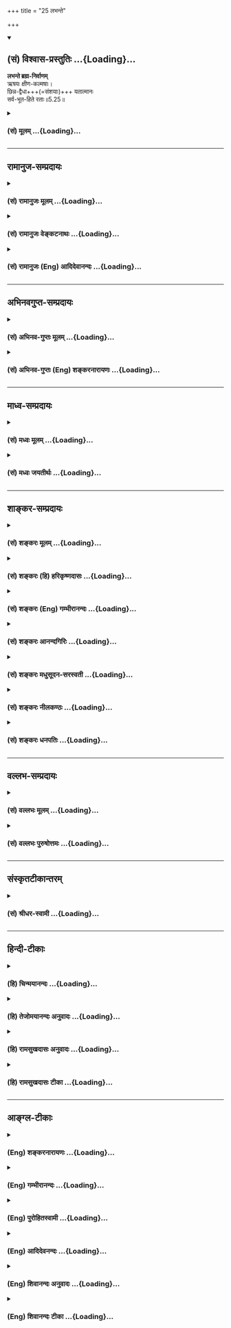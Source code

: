 +++
title = "25 लभन्ते"

+++
<div class="js_include" newlevelforh1="2" title="(सं) विश्वास-प्रस्तुतिः" unfilled url="/mahAbhAratam/vyAsaH/shlokashaH/06-bhIShma-parva/03-bhagavad-gItA-parva/saMskRtam/vishvAsa-prastutiH/05_karma-saMnyAsa-yogaH/25_labhante.md">
<details open><summary><h2>(सं) विश्वास-प्रस्तुतिः ...{Loading}...</h2></summary>

**लभन्ते ब्रह्म-निर्वाणम्**  
ऋषयः क्षीण-कल्मषाः।  
छिन्न-द्वैधा+++(=संशयाः)+++ यतात्मानः  
सर्व-भूत-हिते रताः॥5.25॥
</details>
</div>
<div class="js_include collapsed" newlevelforh1="3" title="(सं) मूलम्" unfilled url="/mahAbhAratam/vyAsaH/shlokashaH/06-bhIShma-parva/03-bhagavad-gItA-parva/saMskRtam/mUlam/05_karma-saMnyAsa-yogaH/25_labhante.md">
<details><summary><h3>(सं) मूलम् ...{Loading}...</h3></summary>

लभन्ते ब्रह्मनिर्वाणमृषयः क्षीणकल्मषाः।  
छिन्नद्वैधा यतात्मानः सर्वभूतहिते रताः।।5.25।।
</details>
</div>


_________________
## रामानुज-सम्प्रदायः
<div class="js_include collapsed" newlevelforh1="3" title="(सं) रामानुजः मूलम्" unfilled url="/mahAbhAratam/vyAsaH/shlokashaH/06-bhIShma-parva/03-bhagavad-gItA-parva/saMskRtam/rAmAnujaH/mUlam/05_karma-saMnyAsa-yogaH/25_labhante.md">
<details><summary><h3>(सं) रामानुजः मूलम् ...{Loading}...</h3></summary>

।।5.25।।**छिन्नद्वैधाः** शीतोष्णादिद्वन्द्वैः विमुक्ताः **यतात्मानः**
आत्मनि एव नियमितमनसः **सर्वभूतहिते रताः** आत्मवत् सर्वेषां भूतानां
हितेषु निरताः **ऋषयः** द्रष्टारः आत्मावलोकनपरा ये एवंभूताः ते
**क्षीणा**शेषात्मप्राप्तिविरोधि**कल्मषाः ब्रह्मनिर्वाणं
लभन्ते। उक्तगुणानां ब्रह्म अत्यन्तसुलभम् इत्याह**

</details>
</div>
<div class="js_include collapsed" newlevelforh1="3" title="(सं) रामानुजः वेङ्कटनाथः" unfilled url="/mahAbhAratam/vyAsaH/shlokashaH/06-bhIShma-parva/03-bhagavad-gItA-parva/saMskRtam/rAmAnujaH/venkaTanAthaH/05_karma-saMnyAsa-yogaH/25_labhante.md">
<details><summary><h3>(सं) रामानुजः वेङ्कटनाथः ...{Loading}...</h3></summary>

  
  
।।5.25।। समदर्शित्वरूपज्ञानविपाकसिद्ध्यर्थमनुष्ठानप्रकारो हिन प्रहृष्येत्
5।20 इत्यादिनोच्यते। तत्र हर्षोद्वेगविनिवृत्तिः बाह्यविषयनिस्सङ्गत्वं
तदर्थदोषदर्शनं कामक्रोधवेगनिवारणम् आत्मन्येव सर्वविधभोग्यताकल्पनं च
क्रमाच्छ्लोकपञ्चकेनोक्तम्। अथ प्रागुक्तद्वन्द्वसहत्वादिस्मारणपूर्वकं
सर्वभूतहितेरतत्वं नाम समदर्शित्वेऽत्यन्तान्तरङ्गं साधनमुपदिश्यतेलभन्ते
इति श्लोकेन। छिन्नद्वैधाः इत्यनेन
भेदस्वरूपनिषेधभ्रमव्युदासायाहशीतोष्णादिद्वन्द्वैर्विमुक्ता इति।
द्वैधशब्दस्यात्र संशयाद्यर्थत्वं चानुचितमिति भावः। नियन्तव्येषु प्रधानं
मन इहात्मशब्देनोच्यते। नियमनं च
तस्योचितविषयव्यवस्थापनमित्यभिप्रायेणआत्मन्येव नियमितमनस
इत्युक्तम्। श्रूयतां धर्मसर्वस्वं श्रुत्वा चाप्यवधार्यताम्। आत्मनः
प्रतिकूलानि परेषां न समाचरेत् इति पञ्चमवेदद्रष्ट्रा परमर्षिणा
निर्णीतोऽयमर्थं इति ज्ञापनायआत्मवदिति दृष्टान्तःहितेष्वेवेत्यवधारणं च।
सर्वशब्दोऽत्र दृष्टान्तभूतं स्वात्मानमात्मान्तरं च सङ्गृह्णातीति भावः।
एवमवस्थितस्य परिशुद्धान्योन्यसदृशात्मस्वरूपसाक्षात्कारवत्त्वमपिशब्देन
विवक्षितमिति ज्ञापनायाहद्रष्टार इति।
एवंविधसाक्षात्कारसिद्धावनिष्टनिवृत्तिरिष्टप्राप्तिसिद्धिश्चक्षीणकल्मषाः
ब्रह्मनिर्वाणंलभन्ते इत्युभाभ्यामुच्यत इत्याहय एवम्भूता इति। न हि ज्ञानेन
सदृशं पवित्रमिह विद्यते 4।38 इति ज्ञानस्य कल्मषनिवर्तकत्वं
प्रागेवोक्तमिह स्मारितम्।  
  

</details>
</div>
<div class="js_include collapsed" newlevelforh1="3" title="(सं) रामानुजः (Eng) आदिदेवानन्दः" unfilled url="/mahAbhAratam/vyAsaH/shlokashaH/06-bhIShma-parva/03-bhagavad-gItA-parva/saMskRtam/rAmAnujaH/english/AdidevAnandaH/05_karma-saMnyAsa-yogaH/25_labhante.md">
<details><summary><h3>(सं) रामानुजः (Eng) आदिदेवानन्दः ...{Loading}...</h3></summary>

5.25 The sages are seers who are devoted to the vision of the self. For them the pairs of opposites are annulled; i.e., they are freed from pairs of opposites like cold and heat, etc. 'They have their minds well subdued,' i.e., their minds are directed to the self. 'They are devoted to the welfare of all beings,' i.e., they are interested in the welfare of all beings like their own selves. Those persons who are like this have all their impurities, which are incompatible with the attainment of the self, annulled, and they attain to the bliss of the Brahman. For those possessing the characteristics mentioned above, Sri Krsna now teaches that the Brahman is easy to attain.

</details>
</div>


_________________
## अभिनवगुप्त-सम्प्रदायः
<div class="js_include collapsed" newlevelforh1="3" title="(सं) अभिनव-गुप्तः मूलम्" unfilled url="/mahAbhAratam/vyAsaH/shlokashaH/06-bhIShma-parva/03-bhagavad-gItA-parva/saMskRtam/abhinava-guptaH/mUlam/05_karma-saMnyAsa-yogaH/25_labhante.md">
<details><summary><h3>(सं) अभिनव-गुप्तः मूलम् ...{Loading}...</h3></summary>

।।5.25।। लभन्ते इति। एतच्च तैः प्राप्यं येषां भेदसंशयरूपौ ग्रन्थी
विनष्टौ।

</details>
</div>
<div class="js_include collapsed" newlevelforh1="3" title="(सं) अभिनव-गुप्तः (Eng) शङ्करनारायणः" unfilled url="/mahAbhAratam/vyAsaH/shlokashaH/06-bhIShma-parva/03-bhagavad-gItA-parva/saMskRtam/abhinava-guptaH/english/shankaranArAyaNaH/05_karma-saMnyAsa-yogaH/25_labhante.md">
<details><summary><h3>(सं) अभिनव-गुप्तः (Eng) शङ्करनारायणः ...{Loading}...</h3></summary>

5.25 Labhante etc. This \[goal\] is however possible to attain for those
in whom the double knots in the form of dualism and doubt have been cut
off.

</details>
</div>


_________________
## माध्व-सम्प्रदायः
<div class="js_include collapsed" newlevelforh1="3" title="(सं) मध्वः मूलम्" unfilled url="/mahAbhAratam/vyAsaH/shlokashaH/06-bhIShma-parva/03-bhagavad-gItA-parva/saMskRtam/madhvaH/mUlam/05_karma-saMnyAsa-yogaH/25_labhante.md">
<details><summary><h3>(सं) मध्वः मूलम् ...{Loading}...</h3></summary>

।।5.25।। पापक्षयाच्चैतद्भवतीत्याह लभन्त इति। क्षीणकल्मषा भूत्वा
छिन्नद्वैधा यतात्मानः। द्वेधा भावो द्वैधम् संशयो विपर्ययो वा। तच्चोक्तम्
विपर्ययः संशयो वा यद्वैधं त्वकृतात्मनाम्। ज्ञानासिना तु तच्छित्त्वा
मुक्तसङ्गः परिव्रजेत् इति च। छिन्नद्वैधास्त एवायतात्मानः दीर्घमनसः
सर्वज्ञा इत्यर्थः। तत एव छिन्नद्वैधाः। तच्चोक्तम् क्षीणपापा महाज्ञाना
जायन्ते गतसंशयाः इति। छिन्नद्वैधा यतात्मानः इति वा।

</details>
</div>
<div class="js_include collapsed" newlevelforh1="3" title="(सं) मध्वः जयतीर्थः" unfilled url="/mahAbhAratam/vyAsaH/shlokashaH/06-bhIShma-parva/03-bhagavad-gItA-parva/saMskRtam/madhvaH/jayatIrthaH/05_karma-saMnyAsa-yogaH/25_labhante.md">
<details><summary><h3>(सं) मध्वः जयतीर्थः ...{Loading}...</h3></summary>

।।5.25।। उत्तरश्लोके ज्ञानिनो ब्रह्मप्राप्तिः पुनः किमर्थमुच्यते इत्यत आह
**पापे**ति। ब्रह्मभूतत्वेन सहास्य समुच्चयार्थश्चशब्दः। एतदुक्तलक्षणं
ज्ञानम्। अतो लभन्त इत्यस्योपलभन्त इत्यर्थः। कथं तर्हि
ज्ञानिलक्षणप्रपञ्चार्थत्वं श्लोकत्रयस्योक्तं इति। उच्यते
ज्ञानप्रतिबन्धकपापक्षयाख्यमसाधारणं कारणं कार्यस्य लक्षणं भवत्येवेति।
अत्र कार्यकारणभावो न प्रतीयत इत्यत आह **क्षीणे**ति। भवन्ति ततो
ब्रह्मोपलभन्त इत्यर्थः। छिन्नद्वैधशब्दार्थं ज्ञापयन् द्वैधशब्दं
व्याचष्टे **द्वैधे**ति। विषयापेक्षयाऽन्यप्रकारत्वं अयथार्थत्वमिति यावत्।
तेन च तद्वज्ज्ञानमुपलक्ष्यत इति भावेनाह **संशय** इति। वाशब्दश्चार्थे।
अत्रैव प्रमाणमाह **तच्चे**ति। अकृतात्मनामशुद्धबुद्धीनाम्। छिन्नेत्यादेः
समासत्वमभिप्रेत्य विग्रहमाह **छिन्ने**ति। आयतशब्दस्य आत्मशब्दस्य
चानेकार्थत्वात् आयतात्मान इत्येतद्व्याचष्टे **दीर्घे**ति। अणुनो मनसः कथं
दीर्घत्वमित्यत आह **सर्वज्ञा** इति। बहुविषयत्वमुपलक्ष्यत इति भावः।
श्रवणादिना विदितवेद्या इत्यर्थः। समासेनोक्तयोरप्यर्थयोर्बुद्ध्या
विविक्तयोर्हेतुहेतुमद्भावोऽस्तीति भावेनाह **तत एवे**ति। आयतात्मत्वादेव
क्षीणकल्मषत्वायतात्मत्वछिन्नद्वैधत्वानां हेतुहेतुमद्भावे प्रमाणमाह
**तच्चे**ति। व्यस्ते एवैते पदे इत्याह **छिन्ने**ति नियतमनस इत्यर्थः।

</details>
</div>


_________________
## शाङ्कर-सम्प्रदायः
<div class="js_include collapsed" newlevelforh1="3" title="(सं) शङ्करः मूलम्" unfilled url="/mahAbhAratam/vyAsaH/shlokashaH/06-bhIShma-parva/03-bhagavad-gItA-parva/saMskRtam/shankaraH/mUlam/05_karma-saMnyAsa-yogaH/25_labhante.md">
<details><summary><h3>(सं) शङ्करः मूलम् ...{Loading}...</h3></summary>

।।5.25।। **लभन्ते ब्रह्मनिर्वाणं** मोक्षम् **ऋषयः** सम्यग्दर्शिनः
संन्यासिनः **क्षीणकल्मषाः** क्षीणपापाः निर्दोषाः **छिन्नद्वैधाः**
छिन्नसंशयाः **यतात्मानः** संयतेन्द्रियाः **सर्वभूतहिते रताः** सर्वेषां
भूतानां हिते आनुकूल्ये रताः अहिंसका इत्यर्थः।। किञ्च

</details>
</div>
<div class="js_include collapsed" newlevelforh1="3" title="(सं) शङ्करः (हि) हरिकृष्णदासः" unfilled url="/mahAbhAratam/vyAsaH/shlokashaH/06-bhIShma-parva/03-bhagavad-gItA-parva/saMskRtam/shankaraH/hindI/harikRShNadAsaH/05_karma-saMnyAsa-yogaH/25_labhante.md">
<details><summary><h3>(सं) शङ्करः (हि) हरिकृष्णदासः ...{Loading}...</h3></summary>

।।5.25।। और भी जिनके पापादि दोष नष्ट हो गये हैं जिनके सब संशय क्षीण हो
गये हैं जो जितेन्द्रिय हैं जो सब भूतोंके हितमें अर्थात् अनुकूल आचरणमें
रत हैं अर्थात् अहिंसक हैं ऐसे ऋषिजन सम्यक् ज्ञानीसंन्यासी लोग
ब्रह्मनिर्वाणको अर्थात् मोक्षको प्राप्त होते हैं।

</details>
</div>
<div class="js_include collapsed" newlevelforh1="3" title="(सं) शङ्करः (Eng) गम्भीरानन्दः" unfilled url="/mahAbhAratam/vyAsaH/shlokashaH/06-bhIShma-parva/03-bhagavad-gItA-parva/saMskRtam/shankaraH/english/gambhIrAnandaH/05_karma-saMnyAsa-yogaH/25_labhante.md">
<details><summary><h3>(सं) शङ्करः (Eng) गम्भीरानन्दः ...{Loading}...</h3></summary>

5.25 Rsayah, the seers, those who have full realization, the monks;
ksina-kalmasah, whose sins, defects like sin etc., have been attenuated;
chinna-dvaidhah, who are freed from doubt; yata-atmanah, whose organs
are under control; ratah, who are engaged; sarvabhutahite, in doing good
to all beings-favourably disposed towards all, i.e. harmless; labhante,
attain; brahma-nirvanam, absorption in Brahman, Liberation. Further,

</details>
</div>
<div class="js_include collapsed" newlevelforh1="3" title="(सं) शङ्करः आनन्दगिरिः" unfilled url="/mahAbhAratam/vyAsaH/shlokashaH/06-bhIShma-parva/03-bhagavad-gItA-parva/saMskRtam/shankaraH/AnandagiriH/05_karma-saMnyAsa-yogaH/25_labhante.md">
<details><summary><h3>(सं) शङ्करः आनन्दगिरिः ...{Loading}...</h3></summary>

।।5.25।। मुक्तिहेतोर्ज्ञानस्य साधनान्तरमाह **किंचेति।**
यज्ञादिनित्यकर्मानुष्ठानात्पापादिलक्षणं कल्मषं क्षीयते ततश्च
श्रवणाद्यावृत्तेः सम्यग्दर्शनं जायते ततो मुक्तिरप्रयत्नेन भवतीत्याह
**लभन्त इति।** ज्ञानप्राप्त्युपायान्तरं दर्शयति **छिन्नेति।** श्रवणादिना
संशयनिरसनं कार्यकरणनियमनं च दयालुत्वेनाहिंसकत्वमित्येतदपि
सम्यग्ज्ञानप्राप्तौ कारणमित्यर्थः। अक्षरव्याख्यानं स्पष्टत्वान्न
व्याख्यायते।

</details>
</div>
<div class="js_include collapsed" newlevelforh1="3" title="(सं) शङ्करः मधुसूदन-सरस्वती" unfilled url="/mahAbhAratam/vyAsaH/shlokashaH/06-bhIShma-parva/03-bhagavad-gItA-parva/saMskRtam/shankaraH/madhusUdana-sarasvatI/05_karma-saMnyAsa-yogaH/25_labhante.md">
<details><summary><h3>(सं) शङ्करः मधुसूदन-सरस्वती ...{Loading}...</h3></summary>

।।5.25।। मुक्तिहेतोर्ज्ञानस्य साधनान्तराणि विवृण्वन्नाह प्रथमं यज्ञादिभिः
क्षीणकल्मषाः ततोऽन्तःकरणशुद्ध्या ऋषयः सूक्ष्मवस्तुविवेचनसमर्थाः
संन्यासिनः ततः श्रवणादिपरिपाकेन छिन्नद्वैधा निवृतसर्वसंशयाः ततो
निदिध्यासनपरिपाकेन संयतात्मानः परमात्मन्येवैकाग्रचित्ताः एतादृशाश्च
द्वैतादर्शित्वेन सर्वभूतहिते रता हिंसाशून्या ब्रह्मविदो ब्रह्मनिर्वाणं
लभन्ते। यस्मिन्सर्वाणि भूतान्यात्मैवाभूद्विजानतः। तत्र को मोहः कः शोक
एकत्वमनुपश्यतः।। इति श्रुतेः। बहुवचनंतद्यो यो देवानाम्
इत्यादिश्रुत्युक्तनियमप्रदर्शनार्थम्।

</details>
</div>
<div class="js_include collapsed" newlevelforh1="3" title="(सं) शङ्करः नीलकण्ठः" unfilled url="/mahAbhAratam/vyAsaH/shlokashaH/06-bhIShma-parva/03-bhagavad-gItA-parva/saMskRtam/shankaraH/nIlakaNThaH/05_karma-saMnyAsa-yogaH/25_labhante.md">
<details><summary><h3>(सं) शङ्करः नीलकण्ठः ...{Loading}...</h3></summary>

।।5.25।।**लभन्त इति।** ऋषयः सम्यग्दर्शिनः। छिन्नद्वैधाश्छिन्नसंशयाः।
यतात्मानो जितचित्ताः।

</details>
</div>
<div class="js_include collapsed" newlevelforh1="3" title="(सं) शङ्करः धनपतिः" unfilled url="/mahAbhAratam/vyAsaH/shlokashaH/06-bhIShma-parva/03-bhagavad-gItA-parva/saMskRtam/shankaraH/dhanapatiH/05_karma-saMnyAsa-yogaH/25_labhante.md">
<details><summary><h3>(सं) शङ्करः धनपतिः ...{Loading}...</h3></summary>

।।5.25।। ब्रह्मनिर्वाणप्राप्तिहेतोर्ज्ञानस्य साधनान्तराण्याह **लभन्त
इति।** ऋषयः सूक्ष्मतत्त्वदर्शिनःदृश्यते त्वग्र्यया बुद्य्धा सूक्ष्मया
सूक्ष्मदर्शिभिः इति श्रुतेः। ब्रह्म निर्वाणं लभन्त
इत्यन्वयः। ज्ञानमुत्पद्यते पुंसां क्षयात्पापस्य कर्मणः इचिवचनमनुरुध्याह।
निष्कामकर्मणा ईश्वराराधनलक्षणेन क्षीणपापाःआत्मा वा अरे द्रष्टव्यः
श्रोतव्यो मन्तव्यो निदिध्यासितव्यः इत्यात्मदर्शनसाधनं श्रवणादिकं
कथयन्तीं श्रुतिमनुरुध्याह। श्रवणेन मननेन च च्छिन्नद्वैधाः च्छिन्नसंशयाः
यतात्मानः संयतानि समनस्कानीन्द्रियाणि यैस्ते। अनेन
विजातीयप्रत्ययतिरस्कारपुरःसरसजातीयप्रत्ययप्रवाहीकरणात्मकं
निदिध्यासनमुक्तम्। एतादृशानां लक्षणमाह। सर्वेषां भूतानां हिते अनुकूले
रताः। अहिंसका इत्यर्थः।

</details>
</div>


_________________
## वल्लभ-सम्प्रदायः
<div class="js_include collapsed" newlevelforh1="3" title="(सं) वल्लभः मूलम्" unfilled url="/mahAbhAratam/vyAsaH/shlokashaH/06-bhIShma-parva/03-bhagavad-gItA-parva/saMskRtam/vallabhaH/mUlam/05_karma-saMnyAsa-yogaH/25_labhante.md">
<details><summary><h3>(सं) वल्लभः मूलम् ...{Loading}...</h3></summary>

।।5.25।। तत्र सतामाचरणं प्रमाणयति लभन्त इति। ऋषयो मन्त्रद्रष्टारः
सर्वज्ञा भूत्वा छिन्नसंशया यतात्मानो ब्रह्मानन्दं लभन्ते।

</details>
</div>
<div class="js_include collapsed" newlevelforh1="3" title="(सं) वल्लभः पुरुषोत्तमः" unfilled url="/mahAbhAratam/vyAsaH/shlokashaH/06-bhIShma-parva/03-bhagavad-gItA-parva/saMskRtam/vallabhaH/puruShottamaH/05_karma-saMnyAsa-yogaH/25_labhante.md">
<details><summary><h3>(सं) वल्लभः पुरुषोत्तमः ...{Loading}...</h3></summary>

  
  
।।5.25।। ननु लीलात्मकता ऋषीणामपि दुर्लभा कथं केवलभाववतामेव सिद्ध्येत्
इत्यत आह लभन्त इति। क्षीणकल्मषा भगवल्लीलानुभवफलेतरफलानभिलाषिण ऋषयः
फलदर्शिनोऽग्निकुमारादितुल्याः ब्रह्मनिर्वाणं लीलात्मकत्वं लभन्ते।
कीदृशाः छिन्नद्वैधाश्छिन्नसंशयाः एतत्फलेतरफलाज्ञानिनः। पुनः कीदृशाः
यतात्मानः केवलं भगवदर्थैकनिष्ठात्मवन्तः। पुनः कीदृशाः सर्वभूतहिते भगवति
रता अनुरागिणो ये ते लीलात्मकतां प्राप्नुवन्तीत्यर्थः। यद्वा भिन्नतया
सर्व एव लभन्ते ऋषयः तत्र निदर्शनमग्निकुमाराः। छिन्नद्वैधाः श्रुतयो
गोपीरूपाः। यतात्मानो वृन्दावने पक्ष्यादिरूपा मुनयः। सर्वभूतहिते रताः
पुलिन्द्यः। एवं भाववन्तः सर्वेऽपि लभन्त इति भावः।  
  

</details>
</div>


_________________
## संस्कृतटीकान्तरम्
<div class="js_include collapsed" newlevelforh1="3" title="(सं) श्रीधर-स्वामी" unfilled url="/mahAbhAratam/vyAsaH/shlokashaH/06-bhIShma-parva/03-bhagavad-gItA-parva/saMskRtam/shrIdhara-svAmI/05_karma-saMnyAsa-yogaH/25_labhante.md">
<details><summary><h3>(सं) श्रीधर-स्वामी ...{Loading}...</h3></summary>

।।5.25।। किंच **लभन्त इति।** ऋषयः सम्यग्दर्शिनः क्षीणं कल्मषं येषां
छिन्नं द्वैधं संशयो येषां यत संयत आत्मा चित्तं येषां सर्वेषां भूतानां
हिते रताः कृपालवस्ते ब्रह्मनिर्वाणं मोक्षं लभन्ते।

</details>
</div>


_________________
## हिन्दी-टीकाः
<div class="js_include collapsed" newlevelforh1="3" title="(हि) चिन्मयानन्दः" unfilled url="/mahAbhAratam/vyAsaH/shlokashaH/06-bhIShma-parva/03-bhagavad-gItA-parva/hindI/chinmayAnandaH/05_karma-saMnyAsa-yogaH/25_labhante.md">
<details><summary><h3>(हि) चिन्मयानन्दः ...{Loading}...</h3></summary>

।।5.25।। जितेन्द्रिय होकर जब मनुष्य ध्यानभ्यास करता है तब वह अपने मन की
सभी पापपूर्ण वासनाओं को धो डालता है जिन्होनें आत्मस्वरूप को आवृत्त कर
रखा है और जिसके कारण सत्य के विषय में असंख्य संशय उत्पन्न होते हैं। मन
के शुद्ध होने पर आत्मानुभव भी सहजसिद्ध हो जाता है। आत्मज्ञान का उदय होने
के साथ ही आवरण और विक्षेप रूप अज्ञान की आत्यंतिक निवृत्ति होकर स्वरूप
में अवस्थान प्राप्त हो जाता है। विकास के सर्वोच्च शिखरआत्मस्थिति को
प्राप्त करने के पश्चात् देह त्याग तक ज्ञानी पुरुष का क्या कर्तव्य होता
है इस विषय में सामान्य धारणा यह है कि वह जगत् में विक्षिप्त के समान अथवा
पाषाण प्रतिमा के समान रहेगा दिन में कमसेकम एक बार भोजन करेगा और घूमता
रहेगा। लोग ऐसे पुरुष को समाज पर भार समझते हैं। परन्तु वेदों में मनुष्य
के लिए कोई जीवित प्रेत का लक्ष्य नहीं बताया गया है और न ऋषियों ने किसी
ऐसे लक्ष्य की प्राप्ति के लिए प्रयत्न किया है। आत्मसाक्षात्कार कोई
दैवनिर्धारित शवगर्त की ओर धीरेधीरे बढ़ने वाला दुखद संचलन नहीं वरन् सत्य
के राजप्रासाद तक पहँचने की सुखद यात्रा है। यह सत्य जीव का स्वयं सिद्ध
स्वरूप ही है जिसके अज्ञान से वह अपने से ही दूर भटक गया था। आत्मानुभव में
स्थित ज्ञानी पुरुष का सम्पूर्ण जीवन मनुष्यों का आत्म अज्ञान दूर करने और
आत्मवैभव को प्रकट करने में समर्पित होता है। इसका संकेत भगवान् के शब्दों
में सर्वभूत हिते रता के द्वारा किया गया है। यह लोक सेवा उसका स्वनिर्धारित
कार्य और मनोरंजन दोनों ही है। उपाधियों के द्वारा सब की सेवा में अपने को
समर्पित करते हुए ज्ञानी पुरुष स्वयं अपने शुद्ध स्वरूप में स्थित रहता
है। भगवान् आगे कहते हैं

</details>
</div>
<div class="js_include collapsed" newlevelforh1="3" title="(हि) तेजोमयानन्दः अनुवादः" unfilled url="/mahAbhAratam/vyAsaH/shlokashaH/06-bhIShma-parva/03-bhagavad-gItA-parva/hindI/tejomayAnandaH/anuvAdaH/05_karma-saMnyAsa-yogaH/25_labhante.md">
<details><summary><h3>(हि) तेजोमयानन्दः अनुवादः ...{Loading}...</h3></summary>

।।5.25।। वे ऋषिगण मोक्ष को प्राप्त होते हैं - जिनके पाप नष्ट हो गये हैं,
जो छिन्नसंशय, संयमी और भूतमात्र के हित में रमने वाले हैं।।

</details>
</div>
<div class="js_include collapsed" newlevelforh1="3" title="(हि) रामसुखदासः अनुवादः" unfilled url="/mahAbhAratam/vyAsaH/shlokashaH/06-bhIShma-parva/03-bhagavad-gItA-parva/hindI/rAmasukhadAsaH/anuvAdaH/05_karma-saMnyAsa-yogaH/25_labhante.md">
<details><summary><h3>(हि) रामसुखदासः अनुवादः ...{Loading}...</h3></summary>

।।5.25।। जिनका शरीर मन-बुद्धि-इन्द्रियोंसहित वशमें है, जो सम्पूर्ण
प्राणियोंके हितमें रत हैं, जिनके सम्पूर्ण संशय मिट गये हैं, जिनके
सम्पूर्ण कल्मष (दोष) नष्ट हो गये हैं, वे विवेकी साधक निर्वाण ब्रह्मको
प्राप्त होते हैं।

</details>
</div>
<div class="js_include collapsed" newlevelforh1="3" title="(हि) रामसुखदासः टीका" unfilled url="/mahAbhAratam/vyAsaH/shlokashaH/06-bhIShma-parva/03-bhagavad-gItA-parva/hindI/rAmasukhadAsaH/TIkA/05_karma-saMnyAsa-yogaH/25_labhante.md">
<details><summary><h3>(हि) रामसुखदासः टीका ...{Loading}...</h3></summary>

5.25।।***व्याख्या--*'यतात्मानः'--**नित्य सत्यतत्त्वकी प्राप्तिका दृढ़
लक्ष्य होनेके कारण साधकोंको शरीर-इन्द्रियाँ-मनबुद्धि वशमें करने नहीं
पड़ते, प्रत्युत ये स्वाभाविक ही सुगमतापूर्वक उनके वशमें हो जाते हैं।
वशमें होनेके कारण इनमें राग-द्वेषादि दोषोंका अभाव हो जाता है और इनके
द्वारा होनेवाली प्रत्येक क्रिया दूसरोंका हित करनेवाली हो जाती
है। शरीर-इन्द्रियाँ-मन-बुद्धिको अपने और अपने लिये मानते रहनेसे ही ये अपने
वशमें नहीं होते और इनमें राग-द्वेष, काम-क्रोध आदि दोष विद्यमान रहते हैं।
ये दोष जबतक विद्यमान रहते हैं, तबतक साधक स्वयं इनके वशमें रहता है।
इसलिये साधकको चाहिये कि वह शरीरादिको कभी अपना और अपने लिये न माने। ऐसा
माननेसे इनकी आग्रहकारिता समाप्त हो जाती है और ये वशमें हो जाते हैं। अतः
जिनका शरीर-इन्द्रियाँ-मन-बुद्धिमें अपनेपनका भाव नहीं है तथा जो इन
शरीरादिको कभी अपना स्वरूप नहीं मानते, ऐसे सावधान साधकोंके लिये यहाँ
**'यतात्मानः'** पद आया है।

</details>
</div>


_________________
## आङ्ग्ल-टीकाः
<div class="js_include collapsed" newlevelforh1="3" title="(Eng) शङ्करनारायणः" unfilled url="/mahAbhAratam/vyAsaH/shlokashaH/06-bhIShma-parva/03-bhagavad-gItA-parva/english/shankaranArAyaNaH/05_karma-saMnyAsa-yogaH/25_labhante.md">
<details><summary><h3>(Eng) शङ्करनारायणः ...{Loading}...</h3></summary>

5.25. At all times there is the tranil Brahman for the ascetics who have severed their connection with desire and anger, who have controlled their mind and have realised their Self.

</details>
</div>
<div class="js_include collapsed" newlevelforh1="3" title="(Eng) गम्भीरानन्दः" unfilled url="/mahAbhAratam/vyAsaH/shlokashaH/06-bhIShma-parva/03-bhagavad-gItA-parva/english/gambhIrAnandaH/05_karma-saMnyAsa-yogaH/25_labhante.md">
<details><summary><h3>(Eng) गम्भीरानन्दः ...{Loading}...</h3></summary>

5.25 The seers whose sins have been attenuated, who are freed from doubt, whose organs are under control, who are engaged in doing good to all beings, attain absorption in Brahman.

</details>
</div>
<div class="js_include collapsed" newlevelforh1="3" title="(Eng) पुरोहितस्वामी" unfilled url="/mahAbhAratam/vyAsaH/shlokashaH/06-bhIShma-parva/03-bhagavad-gItA-parva/english/purohitasvAmI/05_karma-saMnyAsa-yogaH/25_labhante.md">
<details><summary><h3>(Eng) पुरोहितस्वामी ...{Loading}...</h3></summary>

5.25 Sages whose sins have been washed away, whose sense of separateness has vanished, who have subdued themselves, and seek only the welfare of all, come to the Eternal Spirit.

</details>
</div>
<div class="js_include collapsed" newlevelforh1="3" title="(Eng) आदिदेवनन्दः" unfilled url="/mahAbhAratam/vyAsaH/shlokashaH/06-bhIShma-parva/03-bhagavad-gItA-parva/english/AdidevanandaH/05_karma-saMnyAsa-yogaH/25_labhante.md">
<details><summary><h3>(Eng) आदिदेवनन्दः ...{Loading}...</h3></summary>

5.25 The sages who are free from the pairs of opposites, whose minds are well subdued and who are devoted to the welfare of all beings, become cleansed of all impurities and attain the bliss of the Brahman.

</details>
</div>
<div class="js_include collapsed" newlevelforh1="3" title="(Eng) शिवानन्दः अनुवादः" unfilled url="/mahAbhAratam/vyAsaH/shlokashaH/06-bhIShma-parva/03-bhagavad-gItA-parva/english/shivAnandaH/anuvAdaH/05_karma-saMnyAsa-yogaH/25_labhante.md">
<details><summary><h3>(Eng) शिवानन्दः अनुवादः ...{Loading}...</h3></summary>

5.25 The sages (Rishis) obtain absolute freedom or Moksha they whose sins have been destroyed, whose dualities (perception of dualities or experience of the pairs of opposites) are torn asunder, who are self-controlled, and intent on the welfare of all beings.

</details>
</div>
<div class="js_include collapsed" newlevelforh1="3" title="(Eng) शिवानन्दः टीका" unfilled url="/mahAbhAratam/vyAsaH/shlokashaH/06-bhIShma-parva/03-bhagavad-gItA-parva/english/shivAnandaH/TIkA/05_karma-saMnyAsa-yogaH/25_labhante.md">
<details><summary><h3>(Eng) शिवानन्दः टीका ...{Loading}...</h3></summary>

5.25 लभन्ते obtain; ब्रह्मनिर्वाणम् absolute freedom; ऋषयः the Rishis;
क्षीणकल्मषाः those whose sins are destroyed; छिन्नद्वैधाः whose dualities are torn asunder; यतात्मानः those who are selfcontrolled;
सर्वभूतहिते in the welfare of all beings; रताः rejoicing.Commentary Sins are destroyed by the performance of Agnihotra (a daily obligatoyr ritual) and other Yajnas (vide notes on verse III. 13) without expectation of their fruits and by other selfless services. The duties vanish by constant meditation on the nondual Brahman. He never hurts others in thought; word and deed; and he is devoted to the welfare of all beings as he feels that all beings are but his own Self. (Cf.XII.4)

</details>
</div>
